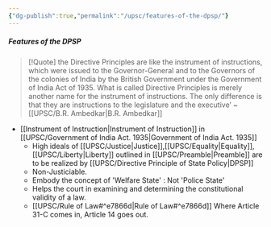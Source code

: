 ```yaml
---
{"dg-publish":true,"permalink":"/upsc/features-of-the-dpsp/"}
---
```


##### Features of the DPSP

>[!Quote]
>the Directive Principles are like the instrument of instructions, which were issued to the Governor-General and to the Governors of the colonies of India by the British Government under the Government of India Act of 1935. What is called Directive Principles is merely another name for the instrument of instructions. The only difference is that they are instructions to the legislature and the executive’
>~ [[UPSC/B.R. Ambedkar\|B.R. Ambedkar]]


- [[Instrument of Instruction\|Instrument of Instruction]] in [[UPSC/Government of India Act. 1935\|Government of India Act. 1935]]
	- High ideals of  [[UPSC/Justice\|Justice]],[[UPSC/Equality\|Equality]],[[UPSC/Liberty\|Liberty]] outlined in [[UPSC/Preamble\|Preamble]] are to be realized by [[UPSC/Directive Principle of State Policy\|DPSP]]
	- Non-Justiciable. 
	- Embody the concept of 'Welfare State' : Not 'Police State'
	- Helps the court in examining and determining the constitutional validity of a law. 
	- [[UPSC/Rule of Law#^e7866d\|Rule of Law#^e7866d]] Where Article 31-C comes in, Article 14 goes out.


